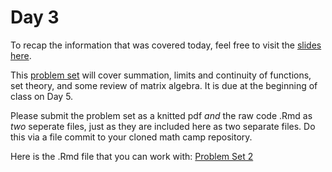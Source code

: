 # Day 3

To recap the information that was covered today, feel free to visit the [slides here](/slides/day3_am_slides.pdf). 

This [problem set](/problem-sets/pset2.pdf) will cover summation, limits and continuity of functions, set theory, and some review of matrix algebra. It is due at the beginning of class on Day 5. 

Please submit the problem set as a knitted pdf *and* the raw code .Rmd as *two* seperate files, just as they are included here as two separate files. Do this via a file commit to your cloned math camp repository. 

Here is the .Rmd file that you can work with: 
[Problem Set 2](/problem-sets/pset2.Rmd)

